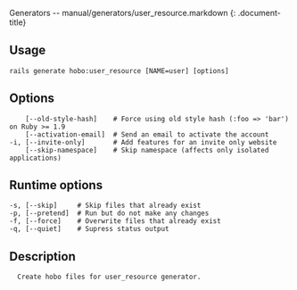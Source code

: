 Generators -- manual/generators/user\_resource.markdown
{: .document-title}


## Usage

    

    rails generate hobo:user_resource [NAME=user] [options]


## Options

    

        [--old-style-hash]    # Force using old style hash (:foo => 'bar') on Ruby >= 1.9
        [--activation-email]  # Send an email to activate the account
    -i, [--invite-only]       # Add features for an invite only website
        [--skip-namespace]    # Skip namespace (affects only isolated applications)


## Runtime options

    

    -s, [--skip]     # Skip files that already exist
    -p, [--pretend]  # Run but do not make any changes
    -f, [--force]    # Overwrite files that already exist
    -q, [--quiet]    # Supress status output


## Description

    

      Create hobo files for user_resource generator.
